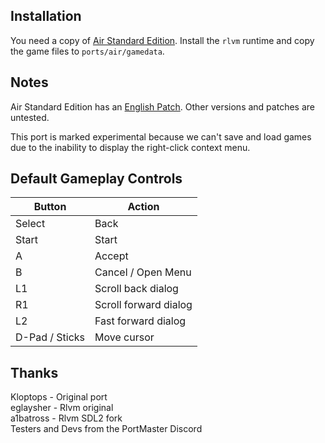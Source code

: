 ## Installation
You need a copy of [Air Standard Edition](https://vndb.org/r87). Install the `rlvm` runtime and copy the game files to `ports/air/gamedata`.

## Notes
Air Standard Edition has an [English Patch](https://winter-confetti.blogspot.com/2014/04/air-standard-edition-2005-english-patch.html). Other versions and patches are untested. 

This port is marked experimental because we can't save and load games due to the inability to display the right-click context menu.

## Default Gameplay Controls
| Button | Action |
|--|--|
|Select|Back|
|Start|Start|
|A|Accept|
|B|Cancel / Open Menu|
|L1|Scroll back dialog|
|R1|Scroll forward dialog|
|L2|Fast forward dialog|
|D-Pad / Sticks|Move cursor|

## Thanks
Kloptops - Original port  
eglaysher - Rlvm original  
a1batross - Rlvm SDL2 fork  
Testers and Devs from the PortMaster Discord  
